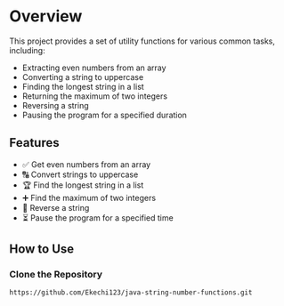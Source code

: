 # Overview 

This project provides a set of utility functions for various common tasks, including:

- Extracting even numbers from an array
- Converting a string to uppercase
- Finding the longest string in a list
- Returning the maximum of two integers
- Reversing a string
- Pausing the program for a specified duration

## Features

- ✅ Get even numbers from an array
- 🔠 Convert strings to uppercase
- 🏆 Find the longest string in a list
- ➕ Find the maximum of two integers
- 🔄 Reverse a string
- ⏳ Pause the program for a specified time

## How to Use

### Clone the Repository

```bash
https://github.com/Ekechi123/java-string-number-functions.git
